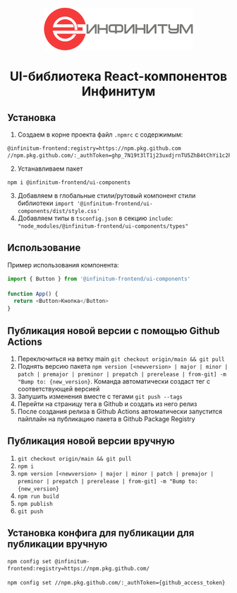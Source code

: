 <p style="text-align: center" align="center">
<img src="src/components/Logo/assets/logo-full.svg" alt="">
</p>

<h1 align="center" style="text-align: center">UI-библиотека React-компонентов Инфинитум</h1>

## Установка

1. Создаем в корне проекта файл `.npmrc` с содержимым:

```text
@infinitum-frontend:registry=https://npm.pkg.github.com
//npm.pkg.github.com/:_authToken=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
```

2. Устанавливаем пакет

```text
npm i @infinitum-frontend/ui-components
```

3. Добавляем в глобальные стили/рутовый компонент стили библиотеки `import '@infinitum-frontend/ui-components/dist/style.css'`
4. Добавляем типы в `tsconfig.json` в секцию `include`: `"node_modules/@infinitum-frontend/ui-components/types"`

## Использование

Пример использования компонента:

```typescript jsx
import { Button } from '@infinitum-frontend/ui-components'

function App() {
  return <Button>Кнопка</Button>
}
```

## Публикация новой версии с помощью Github Actions

1. Переключиться на ветку main `git checkout origin/main && git pull`
2. Поднять версию пакета `npm version [<newversion> | major | minor | patch | premajor | preminor | prepatch | prerelease | from-git] -m "Bump to: {new_version}`. Команда автоматически создаст тег с соответствующей версией
3. Запушить изменения вместе с тегами `git push --tags`
4. Перейти на страницу тега в Github и создать из него релиз
5. После создания релиза в Github Actions автоматически запустится пайплайн на публикацию пакета в Github Package Registry

## Публикация новой версии вручную

1. `git checkout origin/main && git pull`
2. `npm i`
3. `npm version [<newversion> | major | minor | patch | premajor | preminor | prepatch | prerelease | from-git] -m "Bump to: {new_version}`
4. `npm run build`
5. `npm publish`
6. `git push`

## Установка конфига для публикации для публикации вручную

```text
npm config set @infinitum-frontend:registry=https://npm.pkg.github.com/

npm config set //npm.pkg.github.com/:_authToken={github_access_token}
```
